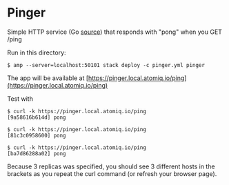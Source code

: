 Pinger
======

Simple HTTP service (Go [source](https://github.com/subfuzion/docker-pinger)) that responds with "pong" when you GET /ping

Run in this directory:

    $ amp --server=localhost:50101 stack deploy -c pinger.yml pinger

The app will be available at [https://pinger.local.atomiq.io/ping](https://pinger.local.atomiq.io/ping)

Test with

    $ curl -k https://pinger.local.atomiq.io/ping
    [9a58616b614d] pong
    
    $ curl -k https://pinger.local.atomiq.io/ping
    [81c3c0958600] pong

    $ curl -k https://pinger.local.atomiq.io/ping
    [ba7d86288a02] pong

Because 3 replicas was specified, you should see 3 different hosts in
the brackets as you repeat the curl command (or refresh your browser page).
    

